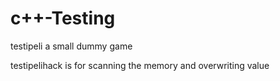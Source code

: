 # c++-Testing
testipeli a small dummy game

testipelihack is for scanning the memory and overwriting value
